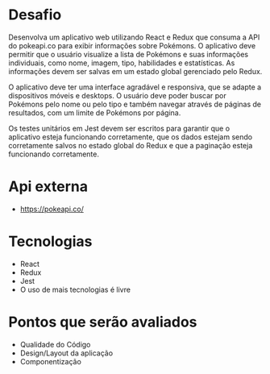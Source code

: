 # Desafio 
Desenvolva um aplicativo web utilizando React e Redux que consuma a API do pokeapi.co para exibir informações sobre Pokémons. O aplicativo deve permitir que o usuário visualize a lista de Pokémons e suas informações individuais, como nome, imagem, tipo, habilidades e estatísticas. As informações devem ser salvas em um estado global gerenciado pelo Redux.

O aplicativo deve ter uma interface agradável e responsiva, que se adapte a dispositivos móveis e desktops. O usuário deve poder buscar por Pokémons pelo nome ou pelo tipo e também navegar através de páginas de resultados, com um limite de Pokémons por página.

Os testes unitários em Jest devem ser escritos para garantir que o aplicativo esteja funcionando corretamente, que os dados estejam sendo corretamente salvos no estado global do Redux e que a paginação esteja funcionando corretamente.

# Api externa
* https://pokeapi.co/

# Tecnologias 
* React
* Redux
* Jest
* O uso de mais tecnologias é livre

# Pontos que serão avaliados
* Qualidade do Código
* Design/Layout da aplicação
* Componentização